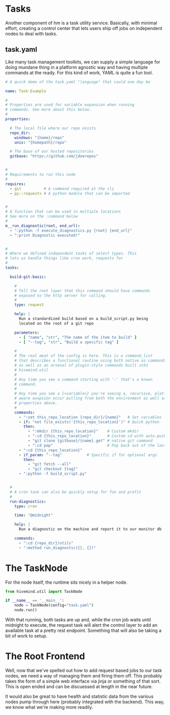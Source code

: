 # Tasks

Another component of hm is a task utility service. Basically, with minimal effort, creating a control center that lets users ship off jobs on independent nodes to deal with tasks.

## task.yaml

Like many task management toolkits, we can supply a simple language for doing mundane thing in a platform agnostic way and having multiple commands at the ready. For this kind of work, YAML is quite a fun tool.

```yaml
# A quick demo of the task.yaml "language" that could one day be

name: Task-Example

#
# Properties are used for variable expansion when running
# commands. See more about this below.
#
properties:

  # The local file where our repo exists
  repo_dir:
    windows: "{home}/repo"
    unix: "{homepath}/repo"

  # The base of our hosted repositories
  gitbase: "https://github.com/jdoerepos"


#
# Requirements to run this node
#
requires:
  - git          # A command required at the cli
  - py::requests # A python module that can be imported


#
# A function that can be used in multiple locations
# See more on the :command below
#
m__run_diagnostic(root, end_url):
  - ":python -f execute_diagnostics.py {root} {end_url}"
  - ":print Diagnostic executed!"


#
# Where we defined independent tasks of select types. This
# lets us handle things like cron work, requests for 
#
tasks:

  build-git-basic:

    #
    # Tell the root layer that this command should have commands
    # exposed to the http server for calling.
    #
    type: request

    help: |
      Run a standardized build based on a build_script.py being
      located on the root of a git repo

    parameters:
      - [ "name", "str", "The name of the item to build" ]
      - [ "--tag", "str", "Build a specific tag" ]

    # 
    # The real meat of the config is here. This is a command_list
    # that describes a functional routine using both native os commands
    # as well as an arsenal of plugin-style commands built into
    # hivemind.util
    #
    # Any time you see a command starting with ':' that's a known
    # command.
    #
    # Any time you see a {<variable>} you're seeing a, recursive, platform
    # aware exapsion occur pulling from both the environment as well as the
    # properties above.
    #
    commands:
      - ":set this_repo_location {repo_dir}/{name}"   # Set variables
      - if: "not file_exists('{this_repo_location}')" # Quick python
        then:
          - ":mkdir {this_repo_location}"    # Custom mkdir
          - ":cd {this_repo_location}"       # Custom cd with auto-push/pop
          - "git clone {gitbase}/{name}.get" # native git command
          - ":cd pop"                        # Pop back out of the last dir
      - ":cd {this_repo_location}"
      - if_param: "--tag"           # Specific if for optional args
        then:
          - "git fetch --all"
          - "git checkout {tag}"
      - ":python -f build_script.py"


  #
  # A cron task can also be quickly setup for fun and profit 
  #
  run-diagnostics:
    type: cron

    time: "@midnight"

    help: |
      Run a diagnostic on the machine and report it to our monitor db

    commands:
      - ":cd {repo_dir}/utils"
      - ":method run_diagnostic({}, {})"
```

# The TaskNode

For the node itself, the runtime sits nicely in a helper node.

```py
from hivemind.util import TaskNode

if __name__ == '__main__':
    node = TaskNode(config="task.yaml")
    node.run()
```

With that running, both tasks are up and, while the cron job waits until midnight to execute, the request task will alert the control layer to add an available task at a pretty rest endpoint. Something that will also be taking a bit of work to setup.

# The Root Frontend

Well, now that we've spelled out how to add request based jobs to our task nodes, we need a way of managing them and firing them off. This probably takes the form of a simple web interface via jinja or something of that sort. This is open ended and can be discuessed at length in the near future.

It would also be great to have health and statistic data from the various nodes pump through here (probably integrated with the backend). This way, we know what we're making more readily.


